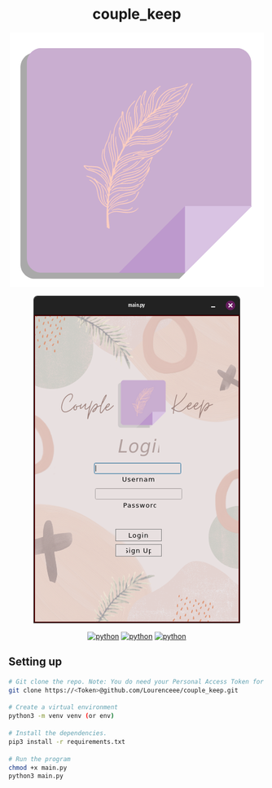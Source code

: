 <div align="center">
  <h1>couple_keep</h1>
  
  ![Alt text](img\mainlogo\mainLogo.png?raw=true "Title")

  ![couple_kee](https://raw.githubusercontent.com/Lourenceee/couple_keep/master/res/couple_keep.png?token=AQARTELC323YG7LVJ3D3C33BF4ZDQ)

  [![python](https://img.shields.io/badge/Made_with-Python-c74c34?labelColor=23261f&logo=python&logoColor=c74c34)](https://python.org)
  [![python](https://img.shields.io/badge/Made_with-PyQt5-c74c34?labelColor=23261f&logo=python&logoColor=c74c34)](https://python.org)
  [![python](https://img.shields.io/badge/License-GPL3-c74c34?labelColor=23261f&logo=gnu&logoColor=c74c34)](https://python.org)
</div>


## Setting up

```sh
# Git clone the repo. Note: You do need your Personal Access Token for this, otherwise simply download the zip file.
git clone https://<Token>@github.com/Lourenceee/couple_keep.git

# Create a virtual environment
python3 -m venv venv (or env)

# Install the dependencies.
pip3 install -r requirements.txt

# Run the program
chmod +x main.py
python3 main.py
```
